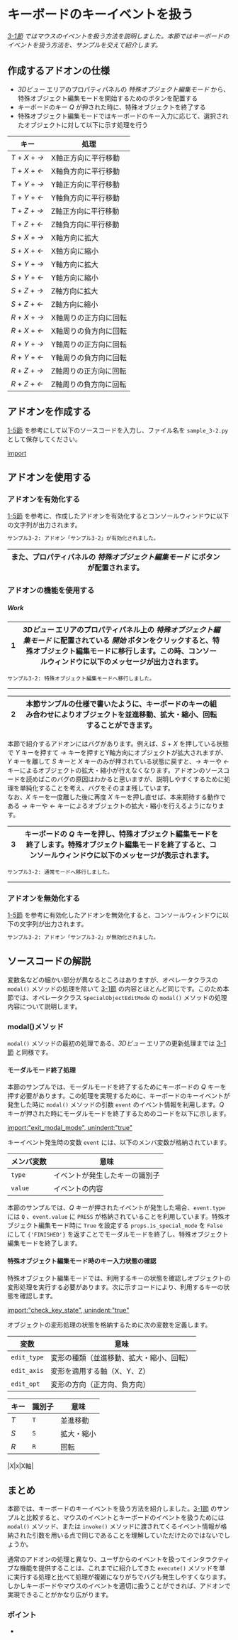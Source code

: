 <div id="sect_title_img_3_2"></div>

<div id="sect_title_text"></div>

# キーボードのキーイベントを扱う

<div id="preface"></div>

###### [3-1節](../chapter_03/01_Handle_Mouse_Click_Event.md) ではマウスのイベントを扱う方法を説明しました。本節ではキーボードのイベントを扱う方法を、サンプルを交えて紹介します。

## 作成するアドオンの仕様

* *3Dビュー* エリアのプロパティパネルの *特殊オブジェクト編集モード* から、特殊オブジェクト編集モードを開始するためのボタンを配置する
* キーボードのキー *Q* が押された時に、特殊オブジェクトを終了する
* 特殊オブジェクト編集モードではキーボードのキー入力に応じて、選択されたオブジェクトに対して以下に示す処理を行う

|キー|処理|
|---|---|
|*T* + *X* + *→*|X軸正方向に平行移動|
|*T* + *X* + *←*|X軸負方向に平行移動|
|*T* + *Y* + *→*|Y軸正方向に平行移動|
|*T* + *Y* + *←*|Y軸負方向に平行移動|
|*T* + *Z* + *→*|Z軸正方向に平行移動|
|*T* + *Z* + *←*|Z軸負方向に平行移動|
|*S* + *X* + *→*|X軸方向に拡大|
|*S* + *X* + *←*|X軸方向に縮小|
|*S* + *Y* + *→*|Y軸方向に拡大|
|*S* + *Y* + *←*|Y軸方向に縮小|
|*S* + *Z* + *→*|Z軸方向に拡大|
|*S* + *Z* + *←*|Z軸方向に縮小|
|*R* + *X* + *→*|X軸周りの正方向に回転|
|*R* + *X* + *←*|X軸周りの負方向に回転|
|*R* + *Y* + *→*|Y軸周りの正方向に回転|
|*R* + *Y* + *←*|Y軸周りの負方向に回転|
|*R* + *Z* + *→*|Z軸周りの正方向に回転|
|*R* + *Z* + *←*|Z軸周りの負方向に回転|


## アドオンを作成する

[1-5節](../chapter_01/05_Install_own_Add-on.md) を参考にして以下のソースコードを入力し、ファイル名を ```sample_3-2.py``` として保存してください。


[import](../../sample/src/chapter_03/sample_3-2.py)

## アドオンを使用する

### アドオンを有効化する

[1-5節](../chapter_01/05_Install_own_Add-on.md) を参考に、作成したアドオンを有効化するとコンソールウィンドウに以下の文字列が出力されます。

```sh
サンプル3-2: アドオン「サンプル3-2」が有効化されました。
```

<div id="sidebyside"></div>

|また、プロパティパネルの *特殊オブジェクト編集モード* にボタンが配置されます。||
|---|---|


### アドオンの機能を使用する

<div id="process_title"></div>

##### Work

<div id="process"></div>

|<div id="box">1</div>|*3Dビュー* エリアのプロパティパネル上の *特殊オブジェクト編集モード* に配置されている *開始* ボタンをクリックすると、特殊オブジェクト編集モードに移行します。この時、コンソールウィンドウに以下のメッセージが出力されます。||
|---|---|---|

```sh
サンプル3-2: 特殊オブジェクト編集モードへ移行しました。
```


<div id="process_sep"></div>

---


<div id="process"></div>

|<div id="box">2</div>|本節サンプルの仕様で書いたように、キーボードのキーの組み合わせによりオブジェクトを並進移動、拡大・縮小、回転することができます。||
|---|---|---|


<div id="tips"></div>

本節で紹介するアドオンにはバグがあります。例えば、*S* + *X* を押している状態で *Y* キーを押すて *→* キーを押すとY軸方向にオブジェクトが拡大されますが、*Y* キーを離して *S* キーと *X* キーのみが押されている状態に戻すと、*→* キーや *←* キーによるオブジェクトの拡大・縮小が行えなくなります。アドオンのソースコードを読めばこのバグの原因はわかると思いますが、説明しやすくするために処理を単純化することを考え、バグをそのまま残しています。  
なお、*X* キーを一度離した後に再度 *X* キーを押し直せば、本来期待する動作である *→* キーや *←* キーによるオブジェクトの拡大・縮小を行えるようになります。


<div id="process"></div>

|<div id="box">3</div>|キーボードの *Q* キーを押し、特殊オブジェクト編集モードを終了します。特殊オブジェクト編集モードを終了すると、コンソールウィンドウに以下のメッセージが表示されます。||
|---|---|---|

```sh
サンプル3-2: 通常モードへ移行しました。
```


<div id="process_start_end"></div>

---


### アドオンを無効化する

[1-5節](../chapter_01/05_Install_own_Add-on.md) を参考に有効化したアドオンを無効化すると、コンソールウィンドウに以下の文字列が出力されます。

```sh
サンプル3-2: アドオン「サンプル3-2」が無効化されました。
```


## ソースコードの解説

変数名などの細かい部分が異なるところはありますが、オペレータクラスの ```modal()``` メソッドの処理を除いて [3-1節](01_Handle_Mouse_Click_Event.md) の内容とほとんど同じです。このため本節では、オペレータクラス ```SpecialObjectEditMode``` の ```modal()``` メソッドの処理内容について説明します。

### modal()メソッド

```modal()``` メソッドの最初の処理である、*3Dビュー* エリアの更新処理までは [3-1節](01_Handle_Mouse_Click_Event.md) と同様です。

#### モーダルモード終了処理

本節のサンプルでは、モーダルモードを終了するためにキーボードの *Q* キーを押す必要があります。この処理を実現するために、キーボードのキーイベントが発生した時に ```modal()``` メソッドの引数 ```event``` のイベント情報を利用します。*Q* キーが押された時にモーダルモードを終了するためのコードを以下に示します。

[import:"exit_modal_mode", unindent:"true"](../../sample/src/chapter_03/sample_3-2.py)

キーイベント発生時の変数 ```event``` には、以下のメンバ変数が格納されています。

|メンバ変数|意味|
|---|---|
|```type```|イベントが発生したキーの識別子|
|```value```|イベントの内容|

本節のサンプルでは、*Q* キーが押されたイベントが発生した場合、```event.type``` には ```Q``` 、```event.value``` に ```PRESS``` が格納されていることを利用しています。特殊オブジェクト編集モード時に ```True``` を設定する ```props.is_special_mode``` を ```False``` にして ```{'FINISHED'}``` を返すことでモーダルモードを終了し、特殊オブジェクト編集モードを終了します。

#### 特殊オブジェクト編集モード時のキー入力状態の確認

特殊オブジェクト編集モードでは、利用するキーの状態を確認しオブジェクトの変形処理を実行する必要があります。次に示すコードにより、利用するキーの状態を確認します。

[import:"check_key_state", unindent:"true"](../../sample/src/chapter_03/sample_3-2.py)


オブジェクトの変形処理の状態を格納するために次の変数を定義します。

|変数|意味|
|---|---|
|```edit_type```|変形の種類（並進移動、拡大・縮小、回転）|
|```edit_axis```|変形を適用する軸（X、Y、Z）|
|```edit_opt```|変形の方向（正方向、負方向）|

|キー|識別子|意味|
|---|---|---|
|*T*|```T```|並進移動|
|*S*|```S```|拡大・縮小|
|*R*|```R```|回転|


|*X*|```X```|X軸|


## まとめ

本節では、キーボードのキーイベントを扱う方法を紹介しました。[3-1節](01_Handle_Mouse_Click_Event.md) のサンプルと比較すると、マウスのイベントとキーボードのイベントを扱うためには ```modal()``` メソッド、または ```invoke()``` メソッドに渡されてくるイベント情報が格納された引数を用いる点で同じであることを理解していただけたのではないでしょうか。

通常のアドオンの処理と異なり、ユーザからのイベントを扱ってインタラクティブな機能を提供することは、これまでに紹介してきた ```execute()``` メソッドを単に実行する処理と比べて処理が複雑になりがちでバグも発生しやすくなります。しかしキーボードやマウスのイベントを適切に扱うことができれば、アドオンで実現できることがかなり広がります。


<div id="point"></div>

### ポイント

<div id="point_item"></div>

*
